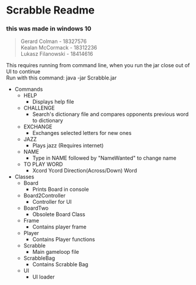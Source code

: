 # Scrabble Readme
### this was made in windows 10
> Gerard Colman - 18327576 <br>
> Kealan McCormack - 18312236 <br>
> Lukasz Filanowski - 18414616 <br>

This requires running from command line, when you run the jar close out of UI to continue <br>
Run with this command: java -jar Scrabble.jar
- Commands
    - HELP
        - Displays help file
    - CHALLENGE
        - Search's dictionary file and compares opponents previous word to dictionary
    - EXCHANGE
        - Exchanges selected letters for new ones
    - JAZZ
        - Plays jazz (Requires internet)
    - NAME
        - Type in NAME followed by "NameWanted" to change name
    - TO PLAY WORD
        - Xcord Ycord Direction(Across/Down) Word
- Classes
    - Board
        - Prints Board in console
    - Board2Controller
        - Controller for UI
    - BoardTwo
        - Obsolete Board Class
    - Frame
        - Contains player frame
    - Player
        - Contains Player functions
    - Scrabble
        - Main gameloop file
    - ScrabbleBag
        - Contains Scrabble Bag
    - UI
        - UI loader